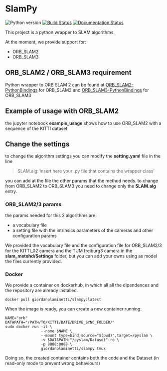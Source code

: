 # SlamPy

![Python version](https://img.shields.io/badge/python-python%203.8-brightgreen) [![Build Status](https://travis-ci.com/GiordanoLaminetti/SlamPy.svg?branch=master)](https://travis-ci.com/GiordanoLaminetti/SlamPy) [![Documentation Status](https://readthedocs.org/projects/slampy/badge/?version=latest)](https://slampy.readthedocs.io/en/latest/?badge=latest)


This project is a python wrapper to SLAM algorithms.

At the moment, we provide support for:

* ORB_SLAM2
* ORB_SLAM3

## ORB_SLAM2 / ORB_SLAM3 requirement

Python wrapper to ORB SLAM 2 can be found at [ORB_SLAM2-PythonBindings](https://github.com/GiordanoLaminetti/ORB_SLAM2-PythonBindings) for ORB_SLAM2 and [ORB_SLAM3-PythonBindings](https://github.com/GiordanoLaminetti/ORB_SLAM2-PythonBindings/tree/ORBSLAM3) for ORB_SLAM3

## Example of usage with ORB_SLAM2

the jupyter notebook **example_usage** shows how to use ORB_SLAM2 with a sequence of the KITTI dataset

## Change the settings

to change the algorithm settings you can modify the **setting.yaml** file in the line

> SLAM.alg:'insert here your .py file that contains the wrapper class'

you can add at the file the other params that the method needs.
to change from ORB_SLAM2 to ORB_SLAM3 you need to change only the **SLAM.alg** entry.

### ORB_SLAM2/3 params

the params needed for this 2 algorithms are:

* a vocabulary file
* a setting file with the intrinsics parameters of the cameras and other configuration params

We provided the vocabulary file and the configuration file for ORB_SLAM2/3 for the KITTI_02 camera and the TUM freiburg3 camera in the **slam_metohd/Settings** folder, but you can add your owns using as model the files currently provided.


### Docker

We provide a container on dockerhub, in which all all the dipendences and the repository are already installed. 

```
docker pull giordanolaminetti/slampy:latest
```
When the image is ready, you can create a new container running:

```
NAME="orb"
DATAPATH="/PATH/TO/KITTI/DATE/DRIVE_SYNC_FOLDER/"
sudo docker run -it \
                --name $NAME \
                --mount type=bind,source="$(pwd)",target=/pyslam \
                -v $DATAPATH:"/pyslam/Dataset":ro \
                -p 8888:8888 \
                giordanolaminetti/slampy tmux
```

Doing so, the created container contains both the code and the Dataset (in read-only mode to prevent wrong behaviours)
